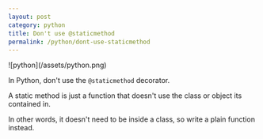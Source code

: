 ```yaml
---
layout: post
category: python
title: Don't use @staticmethod
permalink: /python/dont-use-staticmethod
---
```

<div class="wide-logos" markdown="1">
![python](/assets/python.png)
</div>

In Python, don't use the `@staticmethod` decorator.

A static method is just a function that doesn't use the class or object its
contained in.

In other words, it doesn't need to be inside a class, so write a plain function
instead.
